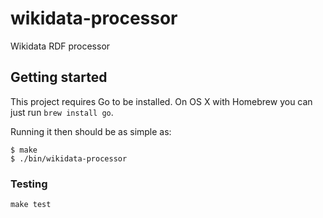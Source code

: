 # wikidata-processor

Wikidata RDF processor

## Getting started

This project requires Go to be installed. On OS X with Homebrew you can just run `brew install go`.

Running it then should be as simple as:

```console
$ make
$ ./bin/wikidata-processor
```

### Testing

``make test``